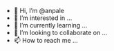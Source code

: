 - 👋 Hi, I’m @anpale
- 👀 I’m interested in ...
- 🌱 I’m currently learning ...
- 💞️ I’m looking to collaborate on ...
- 📫 How to reach me ...

<!---
anpale/anpale is a ✨ special ✨ repository because its `README.md` (this file) appears on your GitHub profile.
You can click the Preview link to take a look at your changes.
--->
